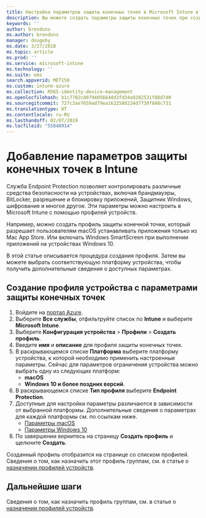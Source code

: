 ```yaml
---
title: Настройка параметров защиты конечных точек в Microsoft Intune в Azure | Документы Майкрософт
description: Вы можете создать параметры защиты конечных точек при создании профиля устройства macOS или Windows 10 в Microsoft Intune.
keywords: ''
author: brenduns
ms.author: brenduns
manager: dougeby
ms.date: 3/27/2018
ms.topic: article
ms.prod: ''
ms.service: microsoft-intune
ms.technology: ''
ms.suite: ems
search.appverid: MET150
ms.custom: intune-azure
ms.collection: M365-identity-device-management
ms.openlocfilehash: b1c7702c8079405664dd3fd34a9282531f88d7d0
ms.sourcegitcommit: 727c3ae7659ad79ea162250d234d7730f840c731
ms.translationtype: HT
ms.contentlocale: ru-RU
ms.lasthandoff: 02/07/2019
ms.locfileid: "55848914"
---
```

# <a name="add-endpoint-protection-settings-in-intune"></a>Добавление параметров защиты конечных точек в Intune

Служба Endpoint Protection позволяет контролировать различные средства безопасности на устройствах, включая брандмауэры, BitLocker, разрешение и блокировку приложений, Защитник Windows, шифрование и многое другое. Эти параметры можно настроить в Microsoft Intune с помощью профилей устройств.

Например, можно создать профиль защиты конечной точки, который разрешает пользователям macOS устанавливать приложения только из Mac App Store. Или включать Windows SmartScreen при выполнении приложений на устройствах Windows 10.

В этой статье описывается процедура создания профиля. Затем вы можете выбрать соответствующую платформу устройства, чтобы получить дополнительные сведения о доступных параметрах.

## <a name="create-a-device-profile-containing-endpoint-protection-settings"></a>Создание профиля устройства с параметрами защиты конечных точек

1. Войдите на [портал Azure](https://portal.azure.com).
2. Выберите **Все службы**, отфильтруйте список по **Intune** и выберите **Microsoft Intune**.
3. Выберите **Конфигурация устройства** > **Профили** > **Создать профиль**.
4. Введите **имя** и **описание** для профиля защиты конечных точек.
5. В раскрывающемся списке **Платформа** выберите платформу устройства, к которой необходимо применить настроенные параметры. Сейчас для параметров ограничения устройства можно выбрать одну из следующих платформ:
   - **macOS**
   - **Windows 10 и более поздних версий**.
6. В раскрывающемся списке **Тип профиля** выберите **Endpoint Protection**. 
7. Доступные для настройки параметры различаются в зависимости от выбранной платформы. Дополнительные сведения о параметрах для каждой платформы см. по ссылкам ниже.
   - [Параметры macOS](endpoint-protection-macos.md)
   - [Параметры Windows 10](endpoint-protection-windows-10.md)
8. По завершении вернитесь на страницу **Создать профиль** и щелкните **Создать**.

Созданный профиль отобразится на странице со списком профилей. Сведения о том, как назначить этот профиль группам, см. в статье о [назначении профилей устройств](device-profile-assign.md).

## <a name="next-steps"></a>Дальнейшие шаги
Сведения о том, как назначить профиль группам, см. в статье о [назначении профилей устройств](device-profile-assign.md).
